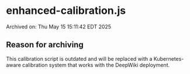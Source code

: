 # enhanced-calibration.js
Archived on: Thu May 15 15:11:42 EDT 2025

## Reason for archiving
This calibration script is outdated and will be replaced with a Kubernetes-aware calibration system that works with the DeepWiki deployment.
